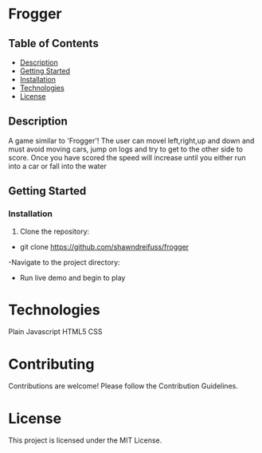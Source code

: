 # Frogger

## Table of Contents

- [Description](#description)
- [Getting Started](#getting-started)
- [Installation](#installation)
- [Technologies](#technologies)
- [License](#license)

## Description
A game similar to 'Frogger'! The user can movel left,right,up and down and must avoid moving cars, jump on logs and try to get to the other side to score. Once you have scored the speed will increase until you either run into a car or fall into the water

## Getting Started

### Installation

1. Clone the repository:

- git clone https://github.com/shawndreifuss/frogger

-Navigate to the project directory:

- Run live demo and begin to play



# Technologies
Plain Javascript
HTML5
CSS

# Contributing
Contributions are welcome! Please follow the Contribution Guidelines.


# License
This project is licensed under the MIT License.

